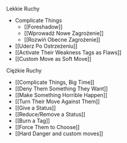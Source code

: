 Lekkie Ruchy
* Complicate Things
	* [[Foreshadow]]
	* [[Wprowadź Nowe Zagrożenie]]
	* [[Rozwiń Obecne Zagrożenie]]
* [[Uderz Po Ostrzeżeniu]]
* [[Activate Their Weakness Tags as Flaws]]
* [[Custom Move as Soft Move]]

Ciężkie Ruchy
* [[Complicate Things, Big Time]]
* [[Deny Them Something They Want]]
* [[Make Something Horrible Happen]]
* [[Turn Their Move Against Them]]
* [[Give a Status]]
* [[Reduce/Remove a Status]]
* [[Burn a Tag]]
* [[Force Them to Choose]]
* [[Hard Danger and custom moves]]
